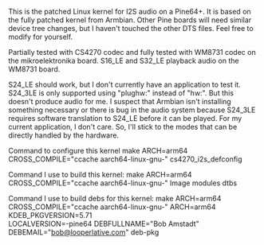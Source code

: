 This is the patched Linux kernel for I2S audio on a Pine64+.  It is based on the fully
patched kernel from Armbian.  Other Pine boards will need similar device tree changes, but
I haven't touched the other DTS files.  Feel free to modify for yourself.

Partially tested with CS4270 codec and fully tested with WM8731 codec on the mikroelektronika
board. S16_LE and S32_LE playback audio on the WM8731 board.

S24_LE should work, but I don't currently have an application to test it.  S24_3LE is only
supported using "plughw:" instead of "hw:".  But this doesn't produce audio for me. I
suspect that Armbian isn't installing something necessary or there is bug in the audio
system because S24_3LE requires software translation to S24_LE before it can be played.
For my current application, I don't care.  So, I'll stick to the modes that can be directly
handled by the hardware.

Command to configure this kernel
make ARCH=arm64 CROSS_COMPILE="ccache aarch64-linux-gnu-" cs4270_i2s_defconfig

Command I use to build this kernel:
make ARCH=arm64 CROSS_COMPILE="ccache aarch64-linux-gnu-" Image modules dtbs

Command I use to build debs for this kernel:
make ARCH=arm64 CROSS_COMPILE="ccache aarch64-linux-gnu-" ARCH=arm64 KDEB_PKGVERSION=5.71 \
LOCALVERSION=-pine64 DEBFULLNAME="Bob Amstadt" DEBEMAIL="bob@looperlative.com" deb-pkg